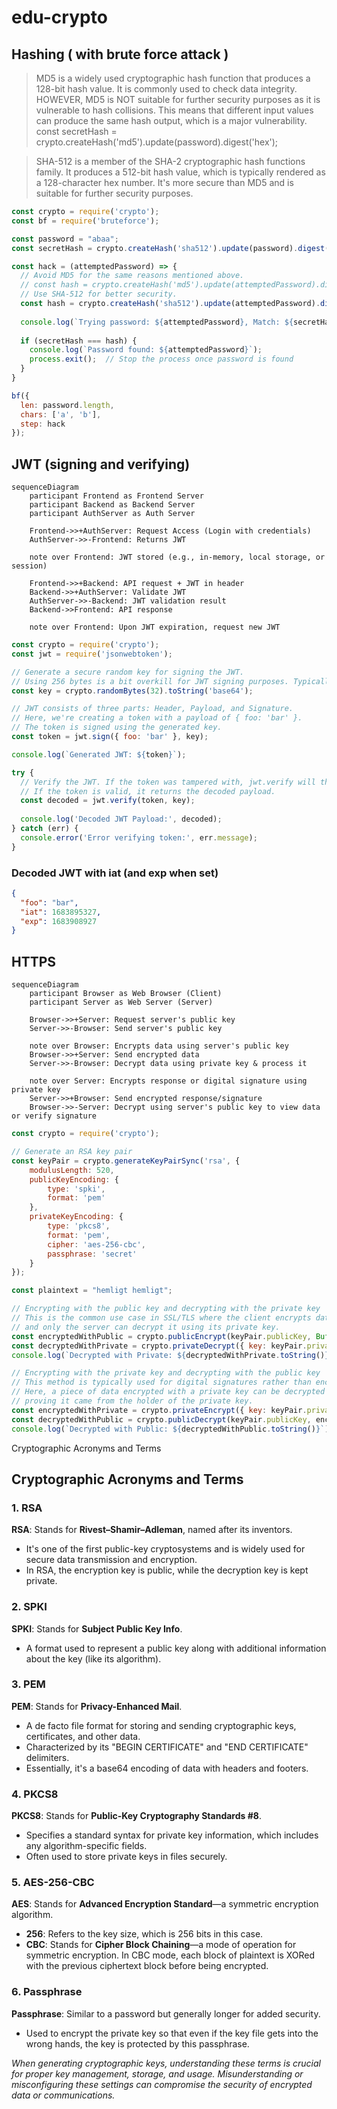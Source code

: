 # edu-crypto

## Hashing ( with brute force attack )

> MD5 is a widely used cryptographic hash function that produces a 128-bit hash value.
> It is commonly used to check data integrity.
> HOWEVER, MD5 is NOT suitable for further security purposes as it is vulnerable to hash collisions.
> This means that different input values can produce the same hash output, which is a major vulnerability.
> const secretHash = crypto.createHash('md5').update(password).digest('hex');

> SHA-512 is a member of the SHA-2 cryptographic hash functions family.
> It produces a 512-bit hash value, which is typically rendered as a 128-character hex number.
> It's more secure than MD5 and is suitable for further security purposes.

```js
const crypto = require('crypto');
const bf = require('bruteforce');

const password = "abaa";
const secretHash = crypto.createHash('sha512').update(password).digest('hex');

const hack = (attemptedPassword) => {
  // Avoid MD5 for the same reasons mentioned above.
  // const hash = crypto.createHash('md5').update(attemptedPassword).digest('hex');
  // Use SHA-512 for better security.
  const hash = crypto.createHash('sha512').update(attemptedPassword).digest('hex');
  
  console.log(`Trying password: ${attemptedPassword}, Match: ${secretHash === hash}`);
  
  if (secretHash === hash) {
    console.log(`Password found: ${attemptedPassword}`);
    process.exit();  // Stop the process once password is found
  }
}

bf({
  len: password.length,
  chars: ['a', 'b'],
  step: hack
});
```


## JWT (signing and verifying)

```mermaid
sequenceDiagram
    participant Frontend as Frontend Server
    participant Backend as Backend Server
    participant AuthServer as Auth Server

    Frontend->>+AuthServer: Request Access (Login with credentials)
    AuthServer->>-Frontend: Returns JWT

    note over Frontend: JWT stored (e.g., in-memory, local storage, or session)

    Frontend->>+Backend: API request + JWT in header
    Backend->>+AuthServer: Validate JWT
    AuthServer->>-Backend: JWT validation result
    Backend->>Frontend: API response

    note over Frontend: Upon JWT expiration, request new JWT
```

```js
const crypto = require('crypto');
const jwt = require('jsonwebtoken');

// Generate a secure random key for signing the JWT.
// Using 256 bytes is a bit overkill for JWT signing purposes. Typically, a 256-bit (32 bytes) key is sufficient.
const key = crypto.randomBytes(32).toString('base64');

// JWT consists of three parts: Header, Payload, and Signature.
// Here, we're creating a token with a payload of { foo: 'bar' }.
// The token is signed using the generated key.
const token = jwt.sign({ foo: 'bar' }, key);

console.log(`Generated JWT: ${token}`);

try {
  // Verify the JWT. If the token was tampered with, jwt.verify will throw an error.
  // If the token is valid, it returns the decoded payload.
  const decoded = jwt.verify(token, key);
  
  console.log('Decoded JWT Payload:', decoded);
} catch (err) {
  console.error('Error verifying token:', err.message);
}
```

### Decoded JWT with iat (and exp when set)

```json
{
  "foo": "bar",
  "iat": 1683895327,
  "exp": 1683908927
}
```

## HTTPS

```mermaid
sequenceDiagram
    participant Browser as Web Browser (Client)
    participant Server as Web Server (Server)

    Browser->>+Server: Request server's public key
    Server->>-Browser: Send server's public key

    note over Browser: Encrypts data using server's public key
    Browser->>+Server: Send encrypted data
    Server->>-Browser: Decrypt data using private key & process it

    note over Server: Encrypts response or digital signature using private key
    Server->>+Browser: Send encrypted response/signature
    Browser->>-Server: Decrypt using server's public key to view data or verify signature
```

```js
const crypto = require('crypto');

// Generate an RSA key pair
const keyPair = crypto.generateKeyPairSync('rsa', {
    modulusLength: 520,
    publicKeyEncoding: {
        type: 'spki',
        format: 'pem'
    },
    privateKeyEncoding: {
        type: 'pkcs8',
        format: 'pem',
        cipher: 'aes-256-cbc',
        passphrase: 'secret'
    }
});

const plaintext = "hemligt hemligt";

// Encrypting with the public key and decrypting with the private key
// This is the common use case in SSL/TLS where the client encrypts data using the server's public key, 
// and only the server can decrypt it using its private key.
const encryptedWithPublic = crypto.publicEncrypt(keyPair.publicKey, Buffer.from(plaintext));
const decryptedWithPrivate = crypto.privateDecrypt({ key: keyPair.privateKey, passphrase: 'secret' }, encryptedWithPublic);
console.log(`Decrypted with Private: ${decryptedWithPrivate.toString()}`);

// Encrypting with the private key and decrypting with the public key
// This method is typically used for digital signatures rather than encryption in SSL/TLS. 
// Here, a piece of data encrypted with a private key can be decrypted by anyone with the public key, 
// proving it came from the holder of the private key.
const encryptedWithPrivate = crypto.privateEncrypt({ key: keyPair.privateKey, passphrase: 'secret' }, Buffer.from(plaintext));
const decryptedWithPublic = crypto.publicDecrypt(keyPair.publicKey, encryptedWithPrivate);
console.log(`Decrypted with Public: ${decryptedWithPublic.toString()}`);
```

  Cryptographic Acronyms and Terms

Cryptographic Acronyms and Terms
--------------------------------

### 1\. RSA

**RSA**: Stands for **Rivest–Shamir–Adleman**, named after its inventors.

*   It's one of the first public-key cryptosystems and is widely used for secure data transmission and encryption.
*   In RSA, the encryption key is public, while the decryption key is kept private.

### 2\. SPKI

**SPKI**: Stands for **Subject Public Key Info**.

*   A format used to represent a public key along with additional information about the key (like its algorithm).

### 3\. PEM

**PEM**: Stands for **Privacy-Enhanced Mail**.

*   A de facto file format for storing and sending cryptographic keys, certificates, and other data.
*   Characterized by its "BEGIN CERTIFICATE" and "END CERTIFICATE" delimiters.
*   Essentially, it's a base64 encoding of data with headers and footers.

### 4\. PKCS8

**PKCS8**: Stands for **Public-Key Cryptography Standards #8**.

*   Specifies a standard syntax for private key information, which includes any algorithm-specific fields.
*   Often used to store private keys in files securely.

### 5\. AES-256-CBC

**AES**: Stands for **Advanced Encryption Standard**—a symmetric encryption algorithm.

*   **256**: Refers to the key size, which is 256 bits in this case.
*   **CBC**: Stands for **Cipher Block Chaining**—a mode of operation for symmetric encryption. In CBC mode, each block of plaintext is XORed with the previous ciphertext block before being encrypted.

### 6\. Passphrase

**Passphrase**: Similar to a password but generally longer for added security.

*   Used to encrypt the private key so that even if the key file gets into the wrong hands, the key is protected by this passphrase.

_When generating cryptographic keys, understanding these terms is crucial for proper key management, storage, and usage. Misunderstanding or misconfiguring these settings can compromise the security of encrypted data or communications._
